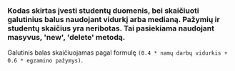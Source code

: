 ### Kodas skirtas įvesti studentų duomenis, bei skaičiuoti galutinius balus naudojant vidurkį arba medianą. Pažymių ir studentų skaičius yra neribotas. Tai pasiekiama naudojant masyvus, 'new', 'delete' metodą.
Galutinis balas skaičiuojamas pagal formulę `(0.4 * namų darbų vidurkis + 0.6 * egzamino pažymys)`.
